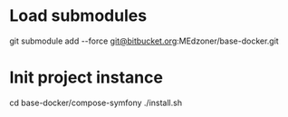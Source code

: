 # Load submodules
git submodule add --force git@bitbucket.org:MEdzoner/base-docker.git

# Init project instance

cd base-docker/compose-symfony
./install.sh

